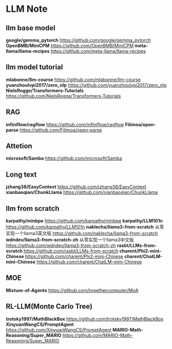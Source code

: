 # LLM Note

## llm base model 
**google/gemma_pytorch**
https://github.com/google/gemma_pytorch
**OpenBMB/MiniCPM**
https://github.com/OpenBMB/MiniCPM
**meta-llama/llama-recipes**
https://github.com/meta-llama/llama-recipes

## llm model tutorial
**mlabonne/llm-course**
https://github.com/mlabonne/llm-course
**yuanzhoulvpi2017/zero_nlp**
https://github.com/yuanzhoulvpi2017/zero_nlp
**NielsRogge/Transformers-Tutorials**
https://github.com/NielsRogge/Transformers-Tutorials

## RAG
**infiniflow/ragflow**
https://github.com/infiniflow/ragflow
**Filimoa/open-parse**
https://github.com/Filimoa/open-parse

## Attetion
**microsoft/Samba**
https://github.com/microsoft/Samba

## Long text
**jzhang38/EasyContext**
https://github.com/jzhang38/EasyContext
**xianbaoqian/ChunkLlama**
https://github.com/xianbaoqian/ChunkLlama



## llm from scratch
**karpathy/minbpe**
https://github.com/karpathy/minbpe
**karpathy/LLM101n**
https://github.com/karpathy/LLM101n
**naklecha/llama3-from-scratch**
从零实现一个llama3英文版
https://github.com/naklecha/llama3-from-scratch
**wdndev/llama3-from-scratch-zh**
从零实现一个llama3中文版
https://github.com/wdndev/llama3-from-scratch-zh
**rasbt/LLMs-from-scratch**
https://github.com/rasbt/LLMs-from-scratch
**charent/Phi2-mini-Chinese**
https://github.com/charent/Phi2-mini-Chinese
**charent/ChatLM-mini-Chinese**
https://github.com/charent/ChatLM-mini-Chinese

## MOE
**Mixture-of-Agents**
https://github.com/togethercomputer/MoA

## RL-LLM(Monte Carlo Tree)
**trotsky1997/MathBlackBox**
https://github.com/trotsky1997/MathBlackBox
**XinyuanWangCS/PromptAgent**
https://github.com/XinyuanWangCS/PromptAgent
**MARIO-Math-Reasoning/Super_MARIO**
https://github.com/MARIO-Math-Reasoning/Super_MARIO
